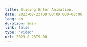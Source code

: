 ```yaml
---
title: Sliding Enter Animation.
date: 2023-08-23T09:00:00.000+08:00
lang: en
duration: 5min
link: false
type: 'video'
url: 2023-8-23T9-00
---
```


<Title />
